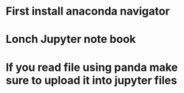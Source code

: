 # First install anaconda navigator
# Lonch Jupyter note book
# If you read file using panda make sure to upload it into jupyter files